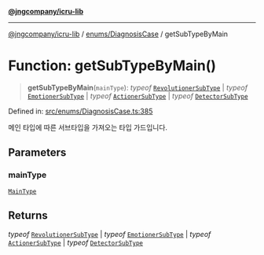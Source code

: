 [**@jngcompany/icru-lib**](../../../README.md)

***

[@jngcompany/icru-lib](../../../README.md) / [enums/DiagnosisCase](../README.md) / getSubTypeByMain

# Function: getSubTypeByMain()

> **getSubTypeByMain**(`mainType`): *typeof* [`RevolutionerSubType`](../enumerations/RevolutionerSubType.md) \| *typeof* [`EmotionerSubType`](../enumerations/EmotionerSubType.md) \| *typeof* [`ActionerSubType`](../enumerations/ActionerSubType.md) \| *typeof* [`DetectorSubType`](../enumerations/DetectorSubType.md)

Defined in: [src/enums/DiagnosisCase.ts:385](https://github.com/jngcompany/icru-lib/blob/d3a4d9c24074b22f396121b6f6d7c5106c66ae75/src/enums/DiagnosisCase.ts#L385)

메인 타입에 따른 서브타입을 가져오는 타입 가드입니다.

## Parameters

### mainType

[`MainType`](../enumerations/MainType.md)

## Returns

*typeof* [`RevolutionerSubType`](../enumerations/RevolutionerSubType.md) \| *typeof* [`EmotionerSubType`](../enumerations/EmotionerSubType.md) \| *typeof* [`ActionerSubType`](../enumerations/ActionerSubType.md) \| *typeof* [`DetectorSubType`](../enumerations/DetectorSubType.md)
